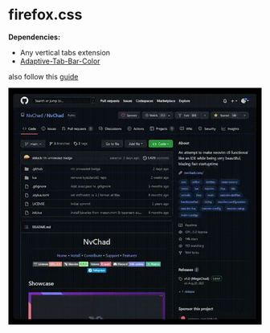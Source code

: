 # firefox.css
<strong>Dependencies:</strong></br>
<ul>
<li> Any vertical tabs extension</br> </li>
<li><a href="https://github.com/YS-Wong/Adaptive-Tab-Bar-Color">Adaptive-Tab-Bar-Color</a></li>
</ul>

also follow this [guide](https://github.com/MrOtherGuy/firefox-csshacks)

<p align="center">
<img src="./2023-01-29 09-08-48.gif" />
</p>
